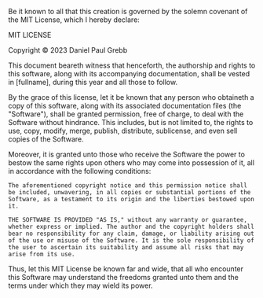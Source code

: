 Be it known to all that this creation is governed by the solemn covenant of the MIT License, which I hereby declare:

MIT LICENSE

Copyright © 2023 Daniel Paul Grebb

This document beareth witness that henceforth, the authorship and rights to this software, along with its accompanying documentation, shall be vested in [fullname], during this year and all those to follow.

By the grace of this license, let it be known that any person who obtaineth a copy of this software, along with its associated documentation files (the "Software"), shall be granted permission, free of charge, to deal with the Software without hindrance. This includes, but is not limited to, the rights to use, copy, modify, merge, publish, distribute, sublicense, and even sell copies of the Software.

Moreover, it is granted unto those who receive the Software the power to bestow the same rights upon others who may come into possession of it, all in accordance with the following conditions:

    The aforementioned copyright notice and this permission notice shall be included, unwavering, in all copies or substantial portions of the Software, as a testament to its origin and the liberties bestowed upon it.

    THE SOFTWARE IS PROVIDED "AS IS," without any warranty or guarantee, whether express or implied. The author and the copyright holders shall bear no responsibility for any claim, damage, or liability arising out of the use or misuse of the Software. It is the sole responsibility of the user to ascertain its suitability and assume all risks that may arise from its use.

Thus, let this MIT License be known far and wide, that all who encounter this Software may understand the freedoms granted unto them and the terms under which they may wield its power.